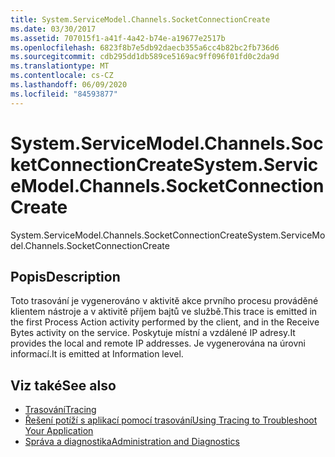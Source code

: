 ```yaml
---
title: System.ServiceModel.Channels.SocketConnectionCreate
ms.date: 03/30/2017
ms.assetid: 707015f1-a41f-4a42-b74e-a19677e2517b
ms.openlocfilehash: 6823f8b7e5db92daecb355a6cc4b82bc2fb736d6
ms.sourcegitcommit: cdb295dd1db589ce5169ac9ff096f01fd0c2da9d
ms.translationtype: MT
ms.contentlocale: cs-CZ
ms.lasthandoff: 06/09/2020
ms.locfileid: "84593877"
---
```

# <a name="systemservicemodelchannelssocketconnectioncreate"></a><span data-ttu-id="f954f-102">System.ServiceModel.Channels.SocketConnectionCreate</span><span class="sxs-lookup"><span data-stu-id="f954f-102">System.ServiceModel.Channels.SocketConnectionCreate</span></span>
<span data-ttu-id="f954f-103">System.ServiceModel.Channels.SocketConnectionCreate</span><span class="sxs-lookup"><span data-stu-id="f954f-103">System.ServiceModel.Channels.SocketConnectionCreate</span></span>  
  
## <a name="description"></a><span data-ttu-id="f954f-104">Popis</span><span class="sxs-lookup"><span data-stu-id="f954f-104">Description</span></span>  
 <span data-ttu-id="f954f-105">Toto trasování je vygenerováno v aktivitě akce prvního procesu prováděné klientem nástroje a v aktivitě příjem bajtů ve službě.</span><span class="sxs-lookup"><span data-stu-id="f954f-105">This trace is emitted in the first Process Action activity performed by the client, and in the Receive Bytes activity on the service.</span></span> <span data-ttu-id="f954f-106">Poskytuje místní a vzdálené IP adresy.</span><span class="sxs-lookup"><span data-stu-id="f954f-106">It provides the local and remote IP addresses.</span></span> <span data-ttu-id="f954f-107">Je vygenerována na úrovni informací.</span><span class="sxs-lookup"><span data-stu-id="f954f-107">It is emitted at Information level.</span></span>  
  
## <a name="see-also"></a><span data-ttu-id="f954f-108">Viz také</span><span class="sxs-lookup"><span data-stu-id="f954f-108">See also</span></span>

- [<span data-ttu-id="f954f-109">Trasování</span><span class="sxs-lookup"><span data-stu-id="f954f-109">Tracing</span></span>](index.md)
- [<span data-ttu-id="f954f-110">Řešení potíží s aplikací pomocí trasování</span><span class="sxs-lookup"><span data-stu-id="f954f-110">Using Tracing to Troubleshoot Your Application</span></span>](using-tracing-to-troubleshoot-your-application.md)
- [<span data-ttu-id="f954f-111">Správa a diagnostika</span><span class="sxs-lookup"><span data-stu-id="f954f-111">Administration and Diagnostics</span></span>](../index.md)
